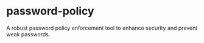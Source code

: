 # password-policy
 A robust password policy enforcement tool to enhance security and prevent weak passwords.
